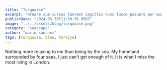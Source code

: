 ```yaml
---
title: "Turquoise"
excerpt: "Ornare cum cursus laoreet sagittis nunc fusce posuere per euismod dis vehicula a, semper fames lacus maecenas dictumst pulvinar neque enim non potenti. Torquent hac sociosqu eleifend potenti."
publishDate: "2024-05-30T11:39:36.050Z"
image: "../../assets/blog/turquoise.png"
category: "seascape"
author: "mario-sanchez"
tags: [turquoise, blue, turkiye]
---
```


Nothing more relaxing to me than being by the sea. My homeland surrounded by four seas, I just can’t get enough of it. It is what I miss the most living in London. 



